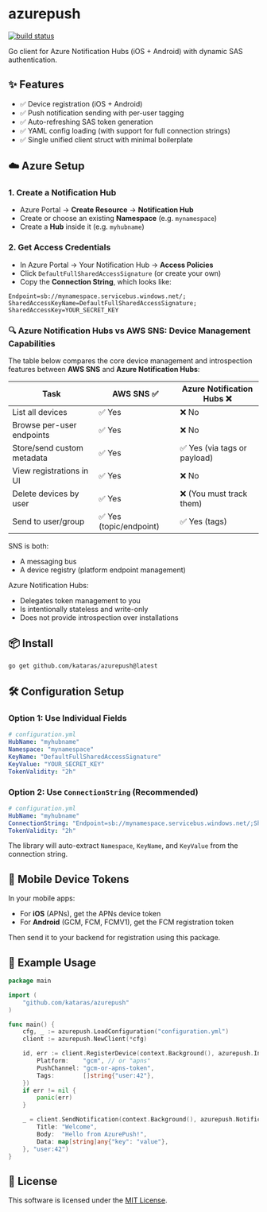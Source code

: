 # azurepush

[![build status](https://img.shields.io/github/actions/workflow/status/kataras/azurepush/ci.yml?branch=main&style=for-the-badge)](https://github.com/kataras/azurepush/actions/workflows/ci.yml)

Go client for Azure Notification Hubs (iOS + Android) with dynamic SAS authentication.

## ✨ Features

- ✅ Device registration (iOS + Android)
- ✅ Push notification sending with per-user tagging
- ✅ Auto-refreshing SAS token generation
- ✅ YAML config loading (with support for full connection strings)
- ✅ Single unified client struct with minimal boilerplate

## ☁️ Azure Setup

### 1. Create a Notification Hub

- Azure Portal → **Create Resource** → **Notification Hub**
- Create or choose an existing **Namespace** (e.g. `mynamespace`)
- Create a **Hub** inside it (e.g. `myhubname`)

### 2. Get Access Credentials

- In Azure Portal → Your Notification Hub → **Access Policies**
- Click `DefaultFullSharedAccessSignature` (or create your own)
- Copy the **Connection String**, which looks like:

```
Endpoint=sb://mynamespace.servicebus.windows.net/;
SharedAccessKeyName=DefaultFullSharedAccessSignature;
SharedAccessKey=YOUR_SECRET_KEY
```

### 🔍 Azure Notification Hubs vs AWS SNS: Device Management Capabilities

The table below compares the core device management and introspection features between **AWS SNS** and **Azure Notification Hubs**:

| Task                          | AWS SNS ✅     | Azure Notification Hubs ❌ |
|-------------------------------|----------------|-----------------------------|
| List all devices              | ✅ Yes         | ❌ No                       |
| Browse per-user endpoints     | ✅ Yes         | ❌ No                       |
| Store/send custom metadata    | ✅ Yes         | ✅ Yes (via tags or payload) |
| View registrations in UI      | ✅ Yes         | ❌ No                       |
| Delete devices by user        | ✅ Yes         | ❌ (You must track them)    |
| Send to user/group            | ✅ Yes (topic/endpoint) | ✅ Yes (tags)      |

SNS is both:
- A messaging bus
- A device registry (platform endpoint management)

Azure Notification Hubs:

- Delegates token management to you
- Is intentionally stateless and write-only
- Does not provide introspection over installations


## 📦 Install

```sh
go get github.com/kataras/azurepush@latest
```

## 🛠 Configuration Setup

### Option 1: Use Individual Fields

```yaml
# configuration.yml
HubName: "myhubname"
Namespace: "mynamespace"
KeyName: "DefaultFullSharedAccessSignature"
KeyValue: "YOUR_SECRET_KEY"
TokenValidity: "2h"
```

### Option 2: Use `ConnectionString` (Recommended)

```yaml
# configuration.yml
HubName: "myhubname"
ConnectionString: "Endpoint=sb://mynamespace.servicebus.windows.net/;SharedAccessKeyName=DefaultFullSharedAccessSignature;SharedAccessKey=YOUR_SECRET_KEY"
TokenValidity: "2h"
```

The library will auto-extract `Namespace`, `KeyName`, and `KeyValue` from the connection string.

## 📱 Mobile Device Tokens

In your mobile apps:

- For **iOS** (APNs), get the APNs device token
- For **Android** (GCM, FCM, FCMV1), get the FCM registration token

Then send it to your backend for registration using this package.

## 🚀 Example Usage

```go
package main

import (
	"github.com/kataras/azurepush"
)

func main() {
	cfg, _ := azurepush.LoadConfiguration("configuration.yml")
	client := azurepush.NewClient(*cfg)

	id, err := client.RegisterDevice(context.Background(), azurepush.Installation{
		Platform:    "gcm", // or "apns"
		PushChannel: "gcm-or-apns-token",
		Tags:        []string{"user:42"},
	})
	if err != nil {
		panic(err)
	}

	_ = client.SendNotification(context.Background(), azurepush.Notification{
		Title: "Welcome",
		Body:  "Hello from AzurePush!",
		Data: map[string]any{"key": "value"},
	}, "user:42")
}
```

## 📖 License

This software is licensed under the [MIT License](LICENSE).
